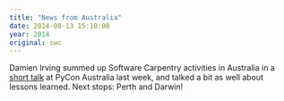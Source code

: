 ```yaml
---
title: "News from Australia"
date: 2014-08-13 15:10:00
year: 2014
original: swc
---
```

<p>
  Damien Irving summed up Software Carpentry activities in Australia
  in a <a href="https://www.youtube.com/watch?v=sQ12NmsLfsg">short talk</a> at PyCon Australia last week,
  and talked a bit as well about lessons learned.
  Next stops: Perth and Darwin!
</p>
